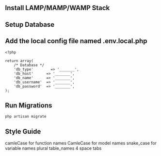 ## Install LAMP/MAMP/WAMP Stack

## Setup Database

## Add the local config file named .env.local.php
```
<?php

return array(
    /* Database */
    'db_type'	     => '_______',
    'db_host'      => '_______',
    'db_name'      => '_______',
    'db_username'  => '_______',
    'db_password'  => '_______',
);
```
## Run Migrations
```
php artisan migrate
```

## Style Guide

camleCase for function names
CamleCase for model names
snake_case for variable names
plural table_names
4 space tabs
